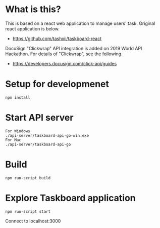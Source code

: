 # What is this?
This is based on a react web application to manage users' task.
Original react application is below.
- https://github.com/tashxii/taskboard-react

DocuSign "Clickwrap" API integration is added on 2019 World API Hackathon.
For details of "Clickwrap", see the following.
- https://developers.docusign.com/click-api/guides

# Setup for developmenet

```
npm install
```

# Start API server
```
For Windows
./api-server/taskboard-api-go-win.exe
For Mac
./api-server/taskboard-api-go
```

# Build
```
npm run-script build
```

# Explore Taskboard application

```
npm run-script start
```
Connect to localhost:3000
